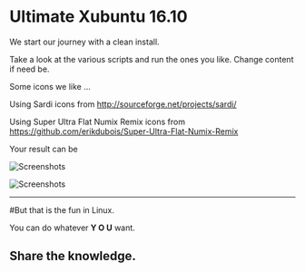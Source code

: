 # Ultimate Xubuntu 16.10


We start our journey with a clean install.

Take a look at the various scripts and run the ones you like. Change content if need be.

Some icons we like ...

Using Sardi icons from  http://sourceforge.net/projects/sardi/

Using Super Ultra Flat Numix Remix icons from https://github.com/erikdubois/Super-Ultra-Flat-Numix-Remix


Your result can be

![Screenshots](http://i.imgur.com/57YL56n.png)

![Screenshots](http://i.imgur.com/JFXWqQ7.png)


------------------------------------
#But that is the fun in Linux.

You can do whatever <b>Y O U</b> want.

Share the knowledge.
------------------------------------



